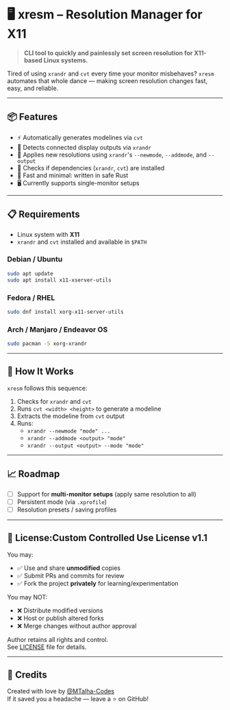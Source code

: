 # 🖥️ xresm – Resolution Manager for X11

> **CLI tool to quickly and painlessly set screen resolution for X11-based Linux systems.**

Tired of using `xrandr` and `cvt` every time your monitor misbehaves? `xresm` automates that whole dance — making screen resolution changes fast, easy, and reliable.

---

## 📦 Features

- ⚡ Automatically generates modelines via `cvt`
- 📡 Detects connected display outputs via `xrandr`
- 🧠 Applies new resolutions using `xrandr`'s `--newmode`, `--addmode`, and `--output`
- 🧪 Checks if dependencies (`xrandr`, `cvt`) are installed
- 🚀 Fast and minimal: written in safe Rust
- 🖥️ Currently supports single-monitor setups

---

## 📋 Requirements

- Linux system with **X11**
- `xrandr` and `cvt` installed and available in `$PATH`

### Debian / Ubuntu
```bash
sudo apt update
sudo apt install x11-xserver-utils
```

### Fedora / RHEL
```bash
sudo dnf install xorg-x11-server-utils
```

### Arch / Manjaro / Endeavor OS
```bash
sudo pacman -S xorg-xrandr
```

---

## 🧠 How It Works

`xresm` follows this sequence:

1. Checks for `xrandr` and `cvt`
2. Runs `cvt <width> <height>` to generate a modeline
3. Extracts the modeline from `cvt` output
4. Runs:
    - `xrandr --newmode "mode" ...`
    - `xrandr --addmode <output> "mode"`
    - `xrandr --output <output> --mode "mode"`
---

## 📈 Roadmap

- [ ] Support for **multi-monitor setups** (apply same resolution to all)
- [ ] Persistent mode (via `.xprofile`)
- [ ] Resolution presets / saving profiles

---
## 🔐 License:Custom Controlled Use License v1.1

You may:
- ✅ Use and share **unmodified** copies
- ✅ Submit PRs and commits for review
- ✅ Fork the project **privately** for learning/experimentation

You may NOT:
- ❌ Distribute modified versions
- ❌ Host or publish altered forks
- ❌ Merge changes without author approval

Author retains all rights and control.  
See [LICENSE](./LICENSE) file for details.

---

## 🙏 Credits

Created with love by [@MTalha-Codes](https://github.com/MTalha-Codes)  
If it saved you a headache — leave a ⭐ on GitHub!

